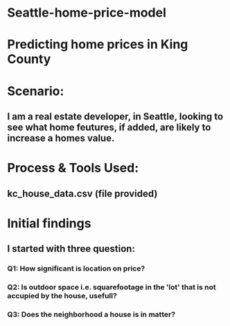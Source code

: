 # Seattle-home-price-model

# Predicting home prices in King County

# Scenario: 
## I am a real estate developer, in Seattle, looking to see what home feutures, if added, are likely to increase a homes value.

# Process & Tools Used:
## kc_house_data.csv (file provided)

# Initial findings 
## I started with three question:
### Q1: How significant is location on price?
### Q2: Is outdoor space i.e. squarefootage in the 'lot' that is not accupied by the house, usefull?
### Q3: Does the neighborhood a house is in matter?








